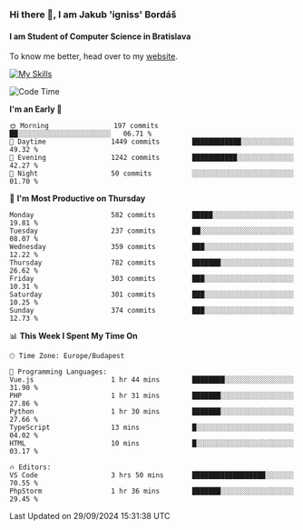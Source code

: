 ### Hi there 👋, I am Jakub 'igniss' Bordáš

#### I am Student of Computer Science in Bratislava
To know me better, head over to my [website](https://bordas.sk).

[![My Skills](https://skillicons.dev/icons?i=js,html,css,figma,svelte,java,kotlin,python,postgresql,typescript,nest,nodejs)](https://bordas.sk)


<!--START_SECTION:waka-->
![Code Time](http://img.shields.io/badge/Code%20Time-1%2C531%20hrs%2059%20mins-blue)

**I'm an Early 🐤** 

```text
🌞 Morning                197 commits         ██░░░░░░░░░░░░░░░░░░░░░░░   06.71 % 
🌆 Daytime                1449 commits        ████████████░░░░░░░░░░░░░   49.32 % 
🌃 Evening                1242 commits        ███████████░░░░░░░░░░░░░░   42.27 % 
🌙 Night                  50 commits          ░░░░░░░░░░░░░░░░░░░░░░░░░   01.70 % 
```
📅 **I'm Most Productive on Thursday** 

```text
Monday                   582 commits         █████░░░░░░░░░░░░░░░░░░░░   19.81 % 
Tuesday                  237 commits         ██░░░░░░░░░░░░░░░░░░░░░░░   08.07 % 
Wednesday                359 commits         ███░░░░░░░░░░░░░░░░░░░░░░   12.22 % 
Thursday                 782 commits         ███████░░░░░░░░░░░░░░░░░░   26.62 % 
Friday                   303 commits         ███░░░░░░░░░░░░░░░░░░░░░░   10.31 % 
Saturday                 301 commits         ███░░░░░░░░░░░░░░░░░░░░░░   10.25 % 
Sunday                   374 commits         ███░░░░░░░░░░░░░░░░░░░░░░   12.73 % 
```


📊 **This Week I Spent My Time On** 

```text
🕑︎ Time Zone: Europe/Budapest

💬 Programming Languages: 
Vue.js                   1 hr 44 mins        ████████░░░░░░░░░░░░░░░░░   31.90 % 
PHP                      1 hr 31 mins        ███████░░░░░░░░░░░░░░░░░░   27.86 % 
Python                   1 hr 30 mins        ███████░░░░░░░░░░░░░░░░░░   27.66 % 
TypeScript               13 mins             █░░░░░░░░░░░░░░░░░░░░░░░░   04.02 % 
HTML                     10 mins             █░░░░░░░░░░░░░░░░░░░░░░░░   03.17 % 

🔥 Editors: 
VS Code                  3 hrs 50 mins       ██████████████████░░░░░░░   70.55 % 
PhpStorm                 1 hr 36 mins        ███████░░░░░░░░░░░░░░░░░░   29.45 % 
```


 Last Updated on 29/09/2024 15:31:38 UTC
<!--END_SECTION:waka-->

